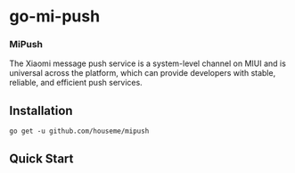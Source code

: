 # go-mi-push

### MiPush

The Xiaomi message push service is a system-level channel on MIUI and is universal across the platform, which can provide developers with stable, reliable, and efficient push services.

## Installation

`go get -u github.com/houseme/mipush`


## Quick Start


